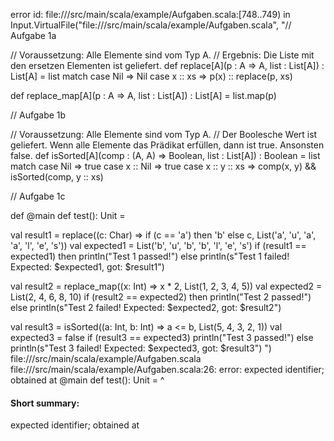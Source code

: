 error id: file://<WORKSPACE>/src/main/scala/example/Aufgaben.scala:[748..749) in Input.VirtualFile("file://<WORKSPACE>/src/main/scala/example/Aufgaben.scala", "// Aufgabe 1a

// Voraussetzung: Alle Elemente sind vom Typ A.
// Ergebnis: Die Liste mit den ersetzen Elementen ist geliefert.
def replace[A](p : A => A, list : List[A]) : List[A] =
    list match
        case Nil => Nil
        case x :: xs => p(x) :: replace(p, xs)

def replace_map[A](p : A => A, list : List[A]) : List[A] =
    list.map(p)

// Aufgabe 1b

// Voraussetzung: Alle Elemente sind vom Typ A.
// Der Boolesche Wert ist geliefert. Wenn alle Elemente das Prädikat erfüllen, dann ist true. Ansonsten false.
def isSorted[A](comp : (A, A) => Boolean, list : List[A]) : Boolean =
    list match
        case Nil => true
        case x :: Nil => true
        case x :: y :: xs => comp(x, y) && isSorted(comp, y :: xs)

// Aufgabe 1c

def 
@main def test(): Unit =

  val result1 = replace((c: Char) => if (c == 'a') then 'b' else c, List('a', 'u', 'a', 'a', 'l', 'e', 's'))
  val expected1 = List('b', 'u', 'b', 'b', 'l', 'e', 's')
  if (result1 == expected1) then println("Test 1 passed!")
  else println(s"Test 1 failed! Expected: $expected1, got: $result1")

  val result2 = replace_map((x: Int) => x * 2, List(1, 2, 3, 4, 5))
  val expected2 = List(2, 4, 6, 8, 10)
  if (result2 == expected2) then println("Test 2 passed!")
  else println(s"Test 2 failed! Expected: $expected2, got: $result2")

  val result3 = isSorted((a: Int, b: Int) => a <= b, List(5, 4, 3, 2, 1))
  val expected3 = false
  if (result3 == expected3) println("Test 3 passed!")
  else println(s"Test 3 failed! Expected: $expected3, got: $result3")
")
file://<WORKSPACE>/src/main/scala/example/Aufgaben.scala
file://<WORKSPACE>/src/main/scala/example/Aufgaben.scala:26: error: expected identifier; obtained at
@main def test(): Unit =
^
#### Short summary: 

expected identifier; obtained at